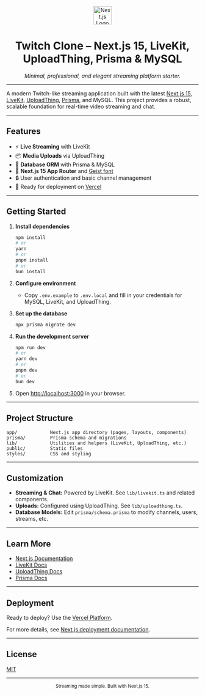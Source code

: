 <p align="center">
  <img src="https://nextjs.org/static/favicon/favicon-32x32.png" height="48" alt="Next.js Logo" />
</p>

<h1 align="center">Twitch Clone – Next.js 15, LiveKit, UploadThing, Prisma & MySQL</h1>
<p align="center">
  <i>Minimal, professional, and elegant streaming platform starter.</i>
</p>

---

A modern Twitch-like streaming application built with the latest [Next.js 15](https://nextjs.org/), [LiveKit](https://livekit.io/), [UploadThing](https://uploadthing.com/), [Prisma](https://www.prisma.io/), and MySQL. This project provides a robust, scalable foundation for real-time video streaming and chat.

---

## Features

- ⚡ **Live Streaming** with LiveKit
- 📦 **Media Uploads** via UploadThing
- 💾 **Database ORM** with Prisma & MySQL
- 🎨 **Next.js 15 App Router** and [Geist font](https://vercel.com/font)
- 🔒 User authentication and basic channel management
- 🚀 Ready for deployment on [Vercel](https://vercel.com/)

---

## Getting Started

1. **Install dependencies**

   ```bash
   npm install
   # or
   yarn
   # or
   pnpm install
   # or
   bun install
   ```

2. **Configure environment**

   - Copy `.env.example` to `.env.local` and fill in your credentials for MySQL, LiveKit, and UploadThing.

3. **Set up the database**

   ```bash
   npx prisma migrate dev
   ```

4. **Run the development server**

   ```bash
   npm run dev
   # or
   yarn dev
   # or
   pnpm dev
   # or
   bun dev
   ```

5. Open [http://localhost:3000](http://localhost:3000) in your browser.

---

## Project Structure

```
app/            Next.js app directory (pages, layouts, components)
prisma/         Prisma schema and migrations
lib/            Utilities and helpers (LiveKit, UploadThing, etc.)
public/         Static files
styles/         CSS and styling
```

---

## Customization

- **Streaming & Chat:** Powered by LiveKit. See `lib/livekit.ts` and related components.
- **Uploads:** Configured using UploadThing. See `lib/uploadthing.ts`.
- **Database Models:** Edit `prisma/schema.prisma` to modify channels, users, streams, etc.

---

## Learn More

- [Next.js Documentation](https://nextjs.org/docs)
- [LiveKit Docs](https://docs.livekit.io/)
- [UploadThing Docs](https://docs.uploadthing.com/)
- [Prisma Docs](https://www.prisma.io/docs/)

---

## Deployment

Ready to deploy? Use the [Vercel Platform](https://vercel.com/new?utm_medium=default-template&filter=next.js&utm_source=create-next-app&utm_campaign=create-next-app-readme).

For more details, see [Next.js deployment documentation](https://nextjs.org/docs/app/building-your-application/deploying).

---

## License

[MIT](LICENSE)

---

<p align="center"><sub>Streaming made simple. Built with Next.js 15.</sub></p>
